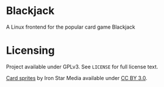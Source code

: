 # Blackjack

A Linux frontend for the popular card game Blackjack

# Licensing

Project available under GPLv3. See `LICENSE` for full license text.

[Card sprites](https://opengameart.org/content/playing-cards-0) by Iron Star Media available under [CC BY 3.0](http://creativecommons.org/licenses/by/3.0/).
